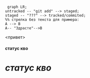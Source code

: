 
```mermaid
 graph LR;
untracked -- "git add" --> staged;
staged -- "???" --> tracked/commited;
%% стрелка без текста для примера:
A --> B
A-- "Здрасте"-->B
```
<привет>

#### статус кво  
# *статус кво* 
